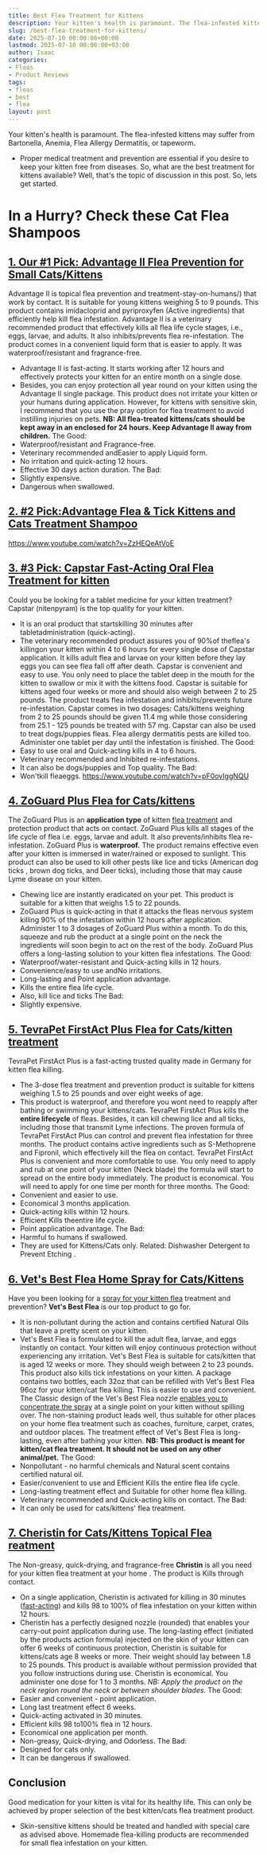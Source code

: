 ```yaml
---
title: Best Flea Treatment for Kittens
description: Your kitten's health is paramount. The flea-infested kittens may suffer from Bartonella, Anemia, Flea Allergy Dermatitis, or tapeworm. - Proper medical...
slug: /best-flea-treatment-for-kittens/
date: 2025-07-10 00:00:00+00:00
lastmod: 2025-07-10 00:00:00+03:00
author: Isaac
categories:
- Fleas
- Product Reviews
tags:
- fleas
- best
- flea
layout: post
---
```

Your
kitten's health
is paramount. The flea-infested kittens may suffer from Bartonella, Anemia, Flea Allergy Dermatitis, or tapeworm.
- Proper medical treatment and prevention are essential if you desire to keep your kitten free from diseases.
So, what are the best treatment for kittens available? Well, that's the topic of discussion in this post.
So, lets get started.
# **In a Hurry? Check these Cat Flea Shampoos**

## [1. Our #1 Pick: Advantage II Flea Prevention for Small Cats/Kittens](https://www.amazon.com/dp/B07FH8XQ1B/?tag=p-policy-20)

Advantage II is topical
flea prevention and treatment-stay-on-humans/)
that work by contact. It is suitable for young kittens weighing 5 to 9 pounds.
This product contains imidacloprid and pyriproxyfen (Active ingredients) that efficiently help kill flea infestation.
Advantage II is a veterinary recommended product that effectively kills all
flea life
cycle stages, i.e., eggs, larvae, and adults. It also inhibits/prevents flea re-infestation.
The product comes in a convenient liquid form that is easier to apply. It was waterproof/resistant and fragrance-free.
- Advantage II is fast-acting. It starts working after 12 hours and effectively protects your kitten for an entire month on a single dose.
- Besides, you can enjoy protection all year round on your kitten using the Advantage II single package.
This product does not irritate your kitten or your humans during application.
However, for kittens with sensitive skin, I recommend that you use the pray
option for flea treatment
to avoid instilling injuries on pets.
**NB: All flea-treated kittens/cats should be kept away in an enclosed for 24 hours. Keep Advantage II away from children.**
The Good:
- Waterproof/resistant and Fragrance-free.
- Veterinary recommended andEasier to apply  Liquid form.
- No irritation and quick-acting  12 hours.
- Effective  30 days action duration.
The Bad:
- Slightly expensive.
- Dangerous when swallowed.
## [2. #2 Pick:Advantage Flea & Tick Kittens and Cats Treatment Shampoo](https://www.amazon.com/dp/B00IZ9Z39G/?tag=p-policy-20)

https://www.youtube.com/watch?v=ZzHEQeAtVoE
## [3. #3 Pick: Capstar Fast-Acting Oral Flea Treatment for kitten](https://www.amazon.com/dp/B07Q1TKTP9/?tag=p-policy-20)

Could you be looking for a tablet medicine for your kitten treatment? Capstar (nitenpyram) is the top quality for your kitten.
- It is an oral product that startskilling 30 minutes after tabletadministration (quick-acting).
- The veterinary recommended product assures you of 90%of theflea's killingon your kitten within 4 to 6 hours for every single dose of Capstar application.
It
kills adult flea
and larvae on your kitten before they lay eggs  you can see flea fall off after death. Capstar is convenient and easy to use. You only need to place the tablet deep in the mouth for the kitten to swallow or mix it with the kittens food.
Capstar is suitable for kittens aged four weeks or more and should also weigh between 2 to 25 pounds. The product treats flea infestation and inhibits/prevents future re-infestation.
Capstar comes in two dosages: Cats/kittens weighing from 2 to 25 pounds should be given 11.4 mg while those considering from 25.1 - 125 pounds be treated with 57 mg.
Capstar can also be used to treat dogs/puppies fleas. Flea allergy dermatitis pests are killed too. Administer one tablet per day until the infestation is finished.
The Good:
- Easy to use  oral and Quick-acting kills in 4 to 6 hours.
- Veterinary recommended and Inhibited re-infestations.
- It can also be dogs/puppies and Top quality.
The Bad:
- Won'tkill fleaeggs.
https://www.youtube.com/watch?v=pF0ovIggNQU
## [4. ZoGuard Plus Flea for Cats/kittens](https://www.amazon.com/dp/B07P9NNK9S/?tag=p-policy-20)

The ZoGuard Plus is an
**application type**
of kitten
[flea treatment](https://pestpolicy.com/[best](https://pestpolicy.com/best-flea-collar-for-dogs/)-flea-treatment-for-puppies/)
and protection product that acts on contact.
ZoGuard Plus kills all stages of the
life cycle of flea
i.e. eggs, larvae and adult. It also prevents/inhibits flea re-infestation.
ZoGuard Plus is
**waterproof.**
The product remains effective even after your kitten is immersed in water/rained or exposed to sunlight.
This product can also be used to kill other pests like lice and ticks (American
dog ticks
, brown dog ticks, and Deer ticks), including those that may cause Lyme disease on your kitten.
- Chewing lice are instantly eradicated on your pet. This product is suitable for a kitten that weighs 1.5 to 22 pounds.
- ZoGuard Plus is quick-acting in that it attacks the fleas nervous system killing 90% of the infestation within 12 hours after application.
Administer 1 to 3 dosages of ZoGuard Plus within a month. To do this, squeeze and rub the product at a single point on the neck  the ingredients will soon begin to act on the rest of the body.
ZoGuard Plus offers a long-lasting solution to your kitten flea infestations.
The Good:
- Waterproof/water-resistant and Quick-acting  kills in 12 hours.
- Convenience/easy to use andNo irritations.
- Long-lasting and Point application advantage.
- Kills the entire flea life cycle.
- Also, kill lice and ticks
The Bad:
- Slightly expensive.
## [5. TevraPet FirstAct Plus Flea for Cats/kitten treatment](https://www.amazon.com/dp/B06XKS14PS/?tag=p-policy-20)

TevraPet FirstAct Plus is a fast-acting trusted quality made in Germany for kitten flea killing.
- The 3-dose flea treatment and prevention product is suitable for kittens weighing 1.5 to 25 pounds and over eight weeks of age.
- This product is waterproof, and therefore you wont need to reapply after bathing or swimming your kittens/cats.
TevraPet FirstAct Plus kills the
**entire lifecycle**
of fleas. Besides, it can kill chewing lice and all ticks, including those that transmit Lyme infections.
The proven formula of TevraPet FirstAct Plus can control and prevent flea infestation for three months.
The product contains active ingredients such as S-Methoprene and Fipronil, which effectively
kill the flea
on contact.
TevraPet FirstAct Plus is convenient and more comfortable to use. You only need to apply and rub at one point of your kitten (Neck blade)  the formula will start to spread on the entire body immediately.
The product is economical. You will need to apply for one time per month for three months.
The Good:
- Convenient and easier to use.
- Economical  3 months application.
- Quick-acting  kills within 12 hours.
- Efficient  Kills theentire life cycle.
- Point application advantage.
The Bad:
- Harmful to humans if swallowed.
- They are used for Kittens/Cats only.
Related:
Dishwasher Detergent to Prevent Etching
.
## [6. Vet's Best Flea Home Spray for Cats/Kittens](https://www.amazon.com/dp/B07THGTVL4/?tag=p-policy-20)

Have you been looking for a
[spray for your kitten flea](https://pestpolicy.com/best-flea-spray-for-home/)
treatment and prevention?
**Vet's Best Flea**
is our top product to go for.
- It is non-pollutant during the action and contains certified Natural Oils that leave a pretty scent on your kitten.
- Vet's Best Flea is formulated to kill the adult flea, larvae, and eggs instantly on contact. Your kitten will enjoy continuous protection without experiencing any irritation.
Vet's Best Flea is suitable for cats/kitten that is aged 12 weeks or more. They should weigh between 2 to 23 pounds. This product also kills tick infestations on your kitten.
A package contains two bottles, each 32oz that can be refilled with Vet's Best Flea 96oz for your kitten/cat flea killing.
This is easier to use and convenient. The Classic design of the Vet's Best Flea nozzle
[enables you to concentrate the spray](https://pestpolicy.com/best-flea-spray-for-yard/)
at a single point on your kitten without spilling over.
The non-staining product leads well, thus suitable for other
places on your home flea
treatment such as coaches, furniture, carpet, crates, and outdoor places.
The treatment effect of Vet's Best Flea is long-lasting, even after bathing your kitten.
**NB: This product is meant for kitten/cat flea treatment. It should not be used on any other animal/pet.**
The Good:
- Nonpollutant - no harmful chemicals and Natural scent  contains certified natural oil.
- Easier/convenient to use and Efficient  Kills the entire flea life cycle.
- Long-lasting treatment effect and Suitable for other home flea killing.
- Veterinary recommended and Quick-acting  kills on contact.
The Bad:
- It can only be used for cats/kittens' flea treatment.
## [7. Cheristin for Cats/Kittens Topical Flea reatment](https://www.amazon.com/dp/B07R9GNRC2/?tag=p-policy-20)

The Non-greasy, quick-drying, and fragrance-free
**Christin**
is all you need for your kitten
flea treatment at your home
. The product is Kills through contact.
- On a single application, Cheristin is activated for killing in 30 minutes ([fast-acting](https://pestpolicy.com/what-do-baby-roaches-look-like//)) and kills 98 to 100% of flea infestation on your kitten within 12 hours.
- Cheristin has a perfectly designed nozzle (rounded) that enables your carry-out point application during use.
The long-lasting effect (initiated by the products action formula) injected on the skin of your kitten can offer 6 weeks of continuous protection,
Cheristin is suitable for kittens/cats age 8 weeks or more. Their weight should lay between 1.8 to 25 pounds. This product is available without permission  provided that you follow instructions during use.
Cheristin is economical. You administer one dose for 1 to 3 months.
*NB: Apply the product on the neck region  round the neck or between shoulder blades.*
The Good:
- Easier and convenient - point application.
- Long last treatment effect  6 weeks.
- Quick-acting  activated in 30 minutes.
- Efficient  kills 98 to100% flea in 12 hours.
- Economical  one application per month.
- Non-greasy, Quick-drying, and Odorless.
The Bad:
- Designed for cats only.
- It can be dangerous if swallowed.
## Conclusion
Good medication for your kitten is vital for its healthy life. This can only be achieved by proper selection of the best kitten/cats flea treatment product.
- Skin-sensitive kittens should be treated and handled with special care as advised above.
Homemade flea-killing products are recommended for small flea infestation on your kitten.